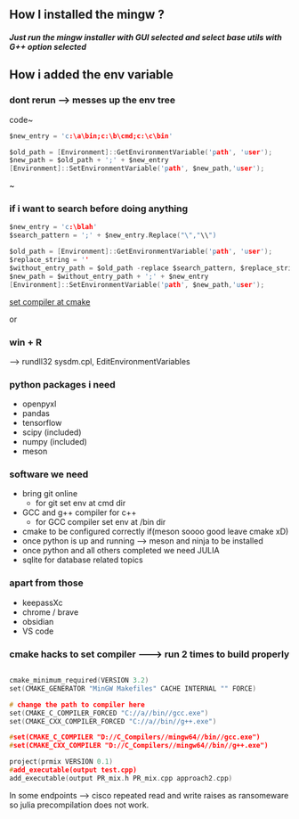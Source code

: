## How I installed the mingw ?

##### Just run the mingw installer with GUI selected and select base utils with G++ option selected 

## How i added the env variable

### dont rerun --> messes up the env tree 

code~
```c
$new_entry = 'c:\a\bin;c:\b\cmd;c:\c\bin'

$old_path = [Environment]::GetEnvironmentVariable('path', 'user');
$new_path = $old_path + ';' + $new_entry
[Environment]::SetEnvironmentVariable('path', $new_path,'user');
```
~

### if i want to search before doing anything 

```c
$new_entry = 'c:\blah'
$search_pattern = ';' + $new_entry.Replace("\","\\")

$old_path = [Environment]::GetEnvironmentVariable('path', 'user');
$replace_string = ''
$without_entry_path = $old_path -replace $search_pattern, $replace_string
$new_path = $without_entry_path + ';' + $new_entry
[Environment]::SetEnvironmentVariable('path', $new_path,'user');
```

[set compiler at cmake](https://stackoverflow.com/questions/11269833/cmake-selecting-a-generator-within-cmakelists-txt)


or 

### win + R
--> rundll32 sysdm.cpl, EditEnvironmentVariables

### python packages i need
- openpyxl
- pandas
- tensorflow
- scipy (included)
- numpy (included)
- meson

### software we need
- bring git online
  - for git set env at cmd dir
- GCC and g++ compiler for c++
  - for GCC compiler set env at /bin dir
- cmake to be configured correctly if(meson soooo good leave cmake xD)
- once python is up and running --> meson and ninja to be installed
- once python and all others completed we need JULIA
- sqlite for database related topics

### apart from those
- keepassXc
- chrome / brave
- obsidian
- VS code


### cmake hacks to set compiler ---> run 2 times to build properly

```c

cmake_minimum_required(VERSION 3.2)
set(CMAKE_GENERATOR "MinGW Makefiles" CACHE INTERNAL "" FORCE)

# change the path to compiler here
set(CMAKE_C_COMPILER_FORCED "C://a//bin//gcc.exe")
set(CMAKE_CXX_COMPILER_FORCED "C://a//bin//g++.exe")

#set(CMAKE_C_COMPILER "D://C_Compilers//mingw64//bin//gcc.exe")
#set(CMAKE_CXX_COMPILER "D://C_Compilers//mingw64//bin//g++.exe")

project(prmix VERSION 0.1)
#add_executable(output test.cpp)
add_executable(output PR_mix.h PR_mix.cpp approach2.cpp)

```

In some endpoints --> cisco repeated read and write raises as ransomeware
so julia precompilation does not work.